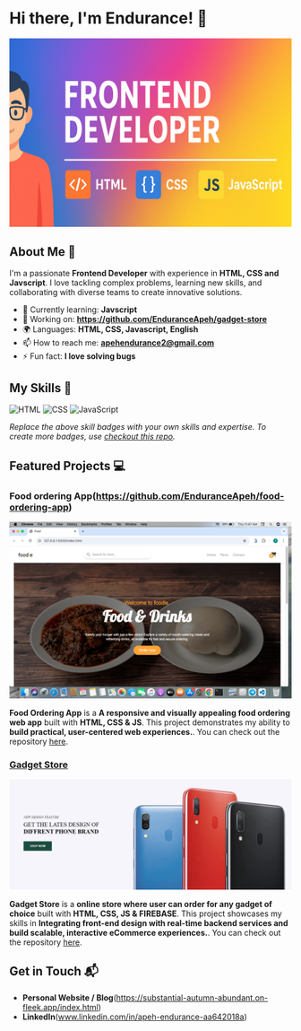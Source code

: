 # Hi there, I'm Endurance! 👋

![Banner Image](https://github.com/EnduranceApeh/personal-portfolio/blob/master/public/images/ChatGPT%20Image%20Oct%2024%2C%202025%2C%2011_49_14%20AM.png)

## About Me 🚀

I'm a passionate **Frontend Developer** with experience in **HTML, CSS and Javscript**. I love tackling complex problems, learning new skills, and collaborating with diverse teams to create innovative solutions.

- 🌱 Currently learning: **Javscript**
- 🔭 Working on: **https://github.com/EnduranceApeh/gadget-store**
- 🌍 Languages: **HTML, CSS, Javascript, English**
- 📫 How to reach me: **apehendurance2@gmail.com**
- ⚡ Fun fact: **I love solving bugs**

## My Skills 🧠

![HTML](https://img.shields.io/badge/-HTML-E34F26?style=flat-square&logo=html5&logoColor=white)
![CSS](https://img.shields.io/badge/-CSS-1572B6?style=flat-square&logo=css3&logoColor=white)
![JavaScript](https://img.shields.io/badge/-JavaScript-F7DF1E?style=flat-square&logo=javascript&logoColor=black)

*Replace the above skill badges with your own skills and expertise. To create more badges, use [checkout this repo](https://github.com/alexandresanlim/Badges4-README.md-Profile).*

## Featured Projects 💻

### Food ordering App(https://github.com/EnduranceApeh/food-ordering-app)

![Project 1 Screenshot](https://github.com/EnduranceApeh/personal-portfolio/blob/master/public/images/food-odering-app.png)

**Food Ordering App** is a **A responsive and visually appealing food ordering web app** built with **HTML, CSS & JS**. This project demonstrates my ability to **build practical, user-centered web experiences.**. You can check out the repository [here](https://github.com/EnduranceApeh/food-ordering-app).

### [Gadget Store](https://github.com/EnduranceApeh/gadget-store)

![Project 2 Screenshot](https://github.com/EnduranceApeh/personal-portfolio/blob/master/public/images/Gadget-store%20Screenshot%202.png)

**Gadget Store** is a **online store where user can order for any gadget of choice** built with **HTML, CSS, JS & FIREBASE**. This project showcases my skills in **Integrating front-end design with real-time backend services and build scalable, interactive eCommerce experiences.**. You can check out the repository [here](https://github.com/EnduranceApeh/gadget-store).

## Get in Touch 📬

- **Personal Website / Blog**(https://substantial-autumn-abundant.on-fleek.app/index.html)
- **LinkedIn**(www.linkedin.com/in/apeh-endurance-aa642018a)



